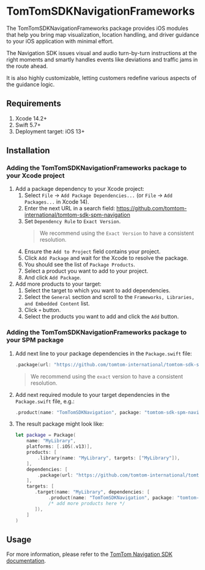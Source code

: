 # TomTomSDKNavigationFrameworks

The TomTomSDKNavigationFrameworks package provides iOS modules that help you bring map visualization, location handling, and driver guidance to your iOS application with minimal effort.

The Navigation SDK issues visual and audio turn-by-turn instructions at the right moments and smartly handles events like deviations and traffic jams in the route ahead.

It is also highly customizable, letting customers redefine various aspects of the guidance logic.

## Requirements

1. Xcode 14.2+
1. Swift 5.7+
1. Deployment target: iOS 13+

## Installation
### Adding the TomTomSDKNavigationFrameworks package to your Xcode project
1. Add a package dependency to your Xcode project:
    1. Select `File` → `Add Package Dependencies...` (or `File` → `Add Packages...` in Xcode 14).
    2. Enter the next URL in a search field: https://github.com/tomtom-international/tomtom-sdk-spm-navigation
    3. Set `Dependency Rule` to `Exact Version`.
        > We recommend using the `Exact Version` to have a consistent resolution.
    4. Ensure the `Add to Project` field contains your project.
    5. Click `Add Package` and wait for the Xcode to resolve the package.
    6. You should see the list of `Package Products`.
    7. Select a product you want to add to your project.
    8. And click `Add Package`.
2. Add more products to your target:
    1. Select the target to which you want to add dependencies.
    2. Select the `General` section and scroll to the `Frameworks, Libraries, and Embedded Content` list.
    3. Click `+` button.
    4. Select the products you want to add and click the `Add` button.
### Adding the TomTomSDKNavigationFrameworks package to your SPM package
1. Add next line to your package dependencies in the `Package.swift` file:
    ```swift
    .package(url: "https://github.com/tomtom-international/tomtom-sdk-spm-navigation", exact: "0.37.0")
    ```
    > We recommend using the `exact` version to have a consistent resolution.
2. Add next required module to your target dependencies in the `Package.swift` file, e.g.:
    ```swift
    .product(name: "TomTomSDKNavigation", package: "tomtom-sdk-spm-navigation")
    ```
3. The result package might look like:
    ```swift
    let package = Package(
        name: "MyLibrary",
        platforms: [.iOS(.v13)],
        products: [
            .library(name: "MyLibrary", targets: ["MyLibrary"]),
        ],
        dependencies: [
            .package(url: "https://github.com/tomtom-international/tomtom-sdk-spm-navigation", exact: "0.37.0")
        ],
        targets: [
           .target(name: "MyLibrary", dependencies: [
                .product(name: "TomTomSDKNavigation", package: "tomtom-sdk-spm-navigation")
                /* add more products here */
           ]),
        ]
    )
    ```

## Usage

For more information, please refer to the [TomTom Navigation SDK documentation](https://developer.tomtom.com/ios/navigation/documentation/overview/introduction).
